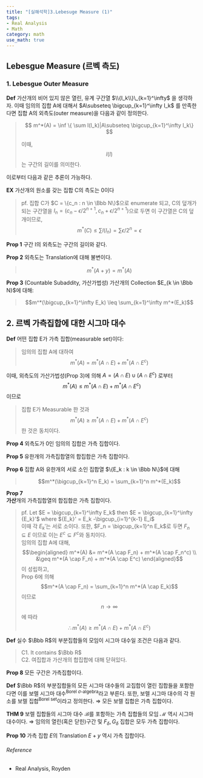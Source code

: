```yaml
---
title: "[실해석학]3.Lebesuge Measure (1)"
tags:
- Real Analysis
- Math
category: math
use_math: true
---
```

## Lebesgue Measure (르벡 측도)

### 1. Lebesgue Outer Measure

**Def** 가산개의 비어 있지 않은 열린, 유계 구간열 $\\{I_k\\}\_{k=1}^\infty$ 을 생각하자. 이때 임의의 집합 A에 대해서 $A\subseteq \bigcup_{k=1}^\infty I_k$ 를 만족한다면 집합 A의 외측도(outer measure)을 다음과 같이 정의한다.
> $$
m^*(A) = \inf \{ \sum l(I_k)|A\subseteq \bigcup_{k=1}^\infty I_k\}
> $$
> 
> 이때, $$l(I)$$ 는 구간의 길이를 의미한다.

이로부터 다음과 같은 추론이 가능하다.   

**EX** 가산개의 원소를 갖는 집합 C의 측도는 0이다
> pf. 집합 C가 $C = \{c_n : n \in \Bbb N\}$으로 enumerate 되고, C의 덮개가 되는 구간열을 $I_n = (c_n - \epsilon/2^{n+1},c_n + \epsilon/2^{n+1})$으로 두면 이 구간열은 C의 덮개이므로,
> $$m^*(C) \leq \sum l(I_n) = \sum \epsilon/2^n = \epsilon$$

**Prop 1** 구간 I의 외측도는 구간의 길이와 같다.

**Prop 2** 외측도는 Translation에 대해 불변이다.
> $$ m^*(A+y) = m^*(A) $$

**Prop 3** (Countable Subaddity, 가산가법성)
가산개의 Collection $E_{k \in \Bbb N}$에 대해:
> $$m^*(\bigcup_{k=1}^\infty E_k) \leq \sum_{k=1}^\infty m^*(E_k)$$

## 2. 르벡 가측집합에 대한 시그마 대수
**Def** 어떤 집합 E가 가측 집합(measurable set)이다:
> 임의의 집합 A에 대하여 $$m^*(A) = m^*(A \cap E) + m^*(A \cap E^c)$$


이때, 외측도의 가산가법성(Prop 3)에 의해 $A = (A \cap E) \cup (A \cap E^c)$ 로부터 $$m^*(A) \leq m^*(A \cap E) + m^*(A \cap E^c)$$ 이므로
> 집합 E가 Measurable 한 것과 $$m^*(A) \geq m^*(A \cap E) + m^*(A \cap E^c)$$ 한 것은 동치이다.

**Prop 4** 외측도가 0인 임의의 집합은 가측 집합이다.

**Prop 5** 유한개의 가측집합열의 합집합은 가측 집합이다.

**Prop 6** 집합 A와 유한개의 서로 소인 집합열 $\{E_k : k \in \Bbb N\}$에 대해
> $$m^*(\bigcup_{k=1}^n E_k) = \sum_{k=1}^n m^*(E_k)$$

**Prop 7**    
**가산**개의 가측집합열의 합집합은 가측 집합이다.
>pf. Let $E = \bigcup_{k=1}^\infty E_k$ then $E = \bigcup_{k=1}^\infty {E_k}'$ where ${E_k}' = E_k -\bigcup_{i=1}^{k-1} E_i$   
>이때 각 $E_k'$는 서로 소이다.
>또한, $F_n = \bigcup_{k=1}^n E_k$로 두면 $F_n \subseteq E$ 이므로 이는 $E^c \subseteq F^c$와 동치이다.   
>임의의 집합 A에 대해,   
>$$\begin{aligned} m^*(A) &= m^*(A \cap F_n) + m^*(A \cap F_n^c) \\ &\geq m^*(A \cap F_n) + m^*(A \cap E^c) \end{aligned}$$ 이 성립하고,   
>Prop 6에 의해 $$m^*(A \cap F_n) = \sum_{k=1}^n m^*(A \cap E_k)$$ 이므로 $$n \to \infty$$ 에 따라   
>$$\therefore m^*(A) \geq m^*(A \cap E) + m^*(A \cap E^c)$$

**Def** 실수 $\Bbb R$의 부분집합들의 모임이 시그마 대수일 조건은 다음과 같다.
> C1. It contains $\Bbb R$   
> C2. 여집합과 가산개의 합집합에 대해 닫혀있다.

**Prop 8** 모든 구간은 가측집합이다.

**Def** $\Bbb R$의 부분집합들의 모든 시그마 대수들의 교집합이 열린 집합들을 포함한다면 이를 보렐 시그마 대수<sup>Borel $\sigma$-algebra</sup>라고 부른다.
또한, 보렐 시그마 대수의 각 원소를 보렐 집합<sup>Borel set</sup>이라고 정의한다.
$\Rightarrow$ 모든 보렐 집합은 가측 집합이다.

**THM 9** 보렐 집합들의 시그마 대수 $\mathcal B$를 포함하는 가측 집합들의 모임 $\mathcal M$ 역시 시그마 대수이다.
$\Rightarrow$ 임의의 열린(혹은 닫힌)구간 및 $F_\delta, G_\delta$ 집합은 모두 가측 집합이다.

**Prop 10** 가측 집합 $E$의 Translation $E+y$ 역시 가측 집합이다.

###### Reference
 - Real Analysis, Royden